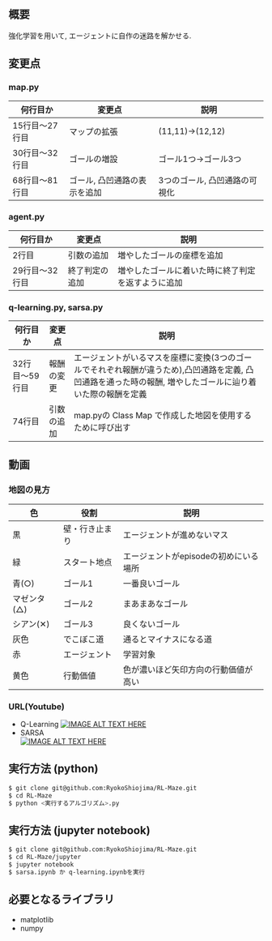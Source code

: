 ## 概要
強化学習を用いて, エージェントに自作の迷路を解かせる.

## 変更点
### map.py
| 何行目か       | 変更点                       | 説明                          | 
| -------------- | ---------------------------- | ----------------------------- | 
| 15行目〜27行目 | マップの拡張                 | (11,11)→(12,12)              | 
| 30行目〜32行目 | ゴールの増設                 | ゴール1つ→ゴール3つ          | 
| 68行目〜81行目 | ゴール, 凸凹通路の表示を追加 | 3つのゴール, 凸凹通路の可視化 | 

### agent.py
| 何行目か       | 変更点         | 説明                                               |
| -------------- | -------------- | -------------------------------------------------- |
| 2行目          | 引数の追加     | 増やしたゴールの座標を追加                         |
| 29行目〜32行目 | 終了判定の追加 | 増やしたゴールに着いた時に終了判定を返すように追加 |

### q-learning.py, sarsa.py
| 何行目か       | 変更点     | 説明                                                                                                                                                       | 
| -------------- | ---------- | ---------------------------------------------------------------------------------------------------------------------------------------------------------- | 
| 32行目〜59行目 | 報酬の変更 | エージェントがいるマスを座標に変換(3つのゴールでそれぞれ報酬が違うため),凸凹通路を定義, 凸凹通路を通った時の報酬, 増やしたゴールに辿り着いた際の報酬を定義 | 
| 74行目         | 引数の追加 | map.pyの Class Map で作成した地図を使用するために呼び出す                                                                                                               | 
## 動画
### 地図の見方
| 色           | 役割           | 説明                                  | 
| ------------ | -------------- | ------------------------------------- | 
| 黒           | 壁・行き止まり | エージェントが進めないマス            | 
| 緑           | スタート地点   | エージェントがepisodeの初めにいる場所 | 
| 青(○)       | ゴール1        | 一番良いゴール                        | 
| マゼンタ(△) | ゴール2        | まあまあなゴール                      | 
| シアン(✕)   | ゴール3        | 良くないゴール                        | 
| 灰色         | でこぼこ道     | 通るとマイナスになる道                | 
| 赤           | エージェント   | 学習対象                              | 
| 黄色         | 行動価値       | 色が濃いほど矢印方向の行動価値が高い  | 

### URL(Youtube)
- Q-Learning
[![IMAGE ALT TEXT HERE](http://img.youtube.com/vi/z95Au6tL2co/0.jpg)](https://youtu.be/z95Au6tL2co)
- SARSA  
[![IMAGE ALT TEXT HERE](http://img.youtube.com/vi/BksKwEZ7o-k/0.jpg)](https://youtu.be/BksKwEZ7o-k)  


## 実行方法 (python)
```sh
$ git clone git@github.com:RyokoShiojima/RL-Maze.git
$ cd RL-Maze
$ python <実行するアルゴリズム>.py 
```

## 実行方法 (jupyter notebook)
```sh
$ git clone git@github.com:RyokoShiojima/RL-Maze.git
$ cd RL-Maze/jupyter
$ jupyter notebook 
$ sarsa.ipynb か q-learning.ipynbを実行
```

## 必要となるライブラリ 
* matplotlib
* numpy
